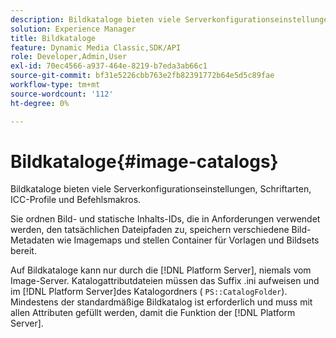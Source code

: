 ```yaml
---
description: Bildkataloge bieten viele Serverkonfigurationseinstellungen, Schriftarten, ICC-Profile und Befehlsmakros.
solution: Experience Manager
title: Bildkataloge
feature: Dynamic Media Classic,SDK/API
role: Developer,Admin,User
exl-id: 70ec4566-a937-464e-8219-b7eda3ab66c1
source-git-commit: bf31e5226cbb763e2fb82391772b64e5d5c89fae
workflow-type: tm+mt
source-wordcount: '112'
ht-degree: 0%

---
```


# Bildkataloge{#image-catalogs}

Bildkataloge bieten viele Serverkonfigurationseinstellungen, Schriftarten, ICC-Profile und Befehlsmakros.

Sie ordnen Bild- und statische Inhalts-IDs, die in Anforderungen verwendet werden, den tatsächlichen Dateipfaden zu, speichern verschiedene Bild-Metadaten wie Imagemaps und stellen Container für Vorlagen und Bildsets bereit.

Auf Bildkataloge kann nur durch die [!DNL Platform Server], niemals vom Image-Server. Katalogattributdateien müssen das Suffix .ini aufweisen und im [!DNL Platform Server]des Katalogordners ( `PS::CatalogFolder`). Mindestens der standardmäßige Bildkatalog ist erforderlich und muss mit allen Attributen gefüllt werden, damit die Funktion der [!DNL Platform Server].
